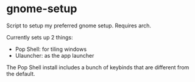 # gnome-setup

Script to setup my preferred gnome setup. Requires arch.

Currently sets up 2 things:

- Pop Shell: for tiling windows
- Ulauncher: as the app launcher

The Pop Shell install includes a bunch of keybinds that are different from the default.
